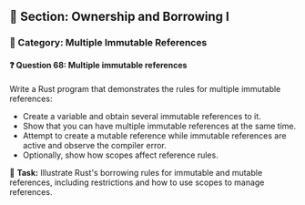 ## 📘 Section: Ownership and Borrowing I  
### 🔹 Category: Multiple Immutable References  
#### ❓ Question 68: Multiple immutable references

Write a Rust program that demonstrates the rules for multiple immutable references:

- Create a variable and obtain several immutable references to it.
- Show that you can have multiple immutable references at the same time.
- Attempt to create a mutable reference while immutable references are active and observe the compiler error.
- Optionally, show how scopes affect reference rules.

🔧 **Task:** Illustrate Rust's borrowing rules for immutable and mutable references, including restrictions and how to use scopes to manage references.
